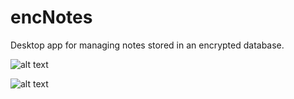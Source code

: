 # encNotes
Desktop app for managing notes stored in an encrypted database.

![alt text](https://image.ibb.co/d9k4kw/Login.png)


![alt text](https://image.ibb.co/hdcTCb/Home.png)
